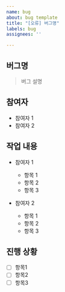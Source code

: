 ```yaml
---
name: bug
about: bug template
title: "[오류] 버그명"
labels: bug
assignees: ''

---
```


## 버그명
> 버그 설명

## 참여자
- 참여자 1
- 참여자 2

## 작업 내용
- 참여자 1
    - 항목 1
    - 항목 2
    - 항목 3

- 참여자 2
    - 항목 1
    - 항목 2
    - 항목 3

## 진행 상황
- [ ] 항목1
- [ ] 항목2
- [ ] 항목3
